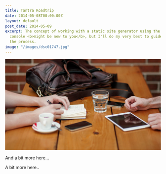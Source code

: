 ```yaml
---
title: Tantra Roadtrip
date: 2014-05-08T00:00:00Z
layout: default
post_date: 2014-05-09
excerpt: The concept of working with a static site generator using the terminal or
  console <b>might be new to you</b>, but I'll do my very best to guide you through
  the process.
image: "/images/dsc01747.jpg"
---
```


![](/uploads/versions/header-3---x----1200-700x---.jpg)

And a bit more here…

A bit more here..
